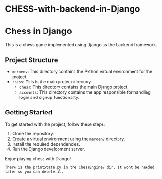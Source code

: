 # CHESS-with-backend-in-Django
# Chess in Django

This is a chess game implemented using Django as the backend framework.

## Project Structure

- `meroenv`: This directory contains the Python virtual environment for the project.
- `chess`: This is the main project directory.
    - `chess`: This directory contains the main Django project.
    - `accounts`: This directory contains the app responsible for handling login and signup functionality.

## Getting Started

To get started with the project, follow these steps:

1. Clone the repository.    
2. Create a virtual environment using the `meroenv` directory.
3. Install the required dependencies.
4. Run the Django development server.

Enjoy playing chess with Django!

```
There is the printState.py in the ChessEngine\ dir. It wont be needed later so you can delete it.
```

